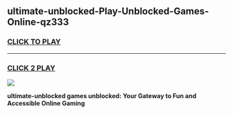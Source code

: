 
## ultimate-unblocked-Play-Unblocked-Games-Online-qz333
<h3>
<a href="https://premium76.site?title=ultimate-unblocked&ref=25A">CLICK TO PLAY</a></h3>
<hr>

<h3>
<a href="https://premium76.site?title=ultimate-unblocked&ref=25A">CLICK 2 PLAY</a>
  
</h3>

<a href="https://premium76.site?title=ultimate-unblocked&ref=25A"><img src="https://clearcache.store/games.png"></a>


**ultimate-unblocked games unblocked: Your Gateway to Fun and Accessible Online Gaming**
